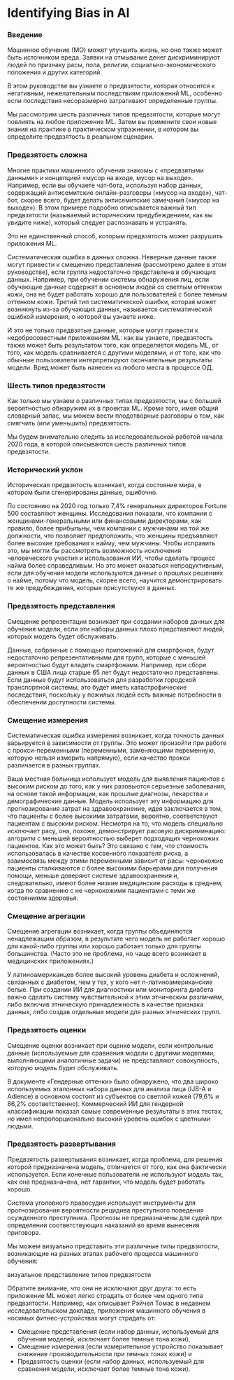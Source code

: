 # Identifying Bias in AI

### Введение
Машинное обучение (МО) может улучшить жизнь, но оно также может быть источником вреда. Заявки на отмывание денег 
дискриминируют людей по признаку расы, пола, религии, социально-экономического положения и других категорий.  

В этом руководстве вы узнаете о предвзятости, которая относится к негативным, нежелательным последствиям приложений 
ML, особенно если последствия несоразмерно затрагивают определенные группы. 

Мы рассмотрим шесть различных типов предвзятости, которые могут повлиять на любое приложение ML. Затем вы примените 
свои новые знания на практике в практическом упражнении, в котором вы определите предвзятость в реальном сценарии. 

### Предвзятость сложна
Многие практики машинного обучения знакомы с «предвзятыми данными» и концепцией «мусор на входе, мусор на выходе». 
Например, если вы обучаете чат-бота, используя набор данных, содержащий антисемитские онлайн-разговоры («мусор на 
входе»), чат-бот, скорее всего, будет делать антисемитские замечания («мусор на выходе»). В этом примере подробно 
описывается важный тип предвзятости (называемый историческим предубеждением, как вы увидите ниже), который следует 
распознавать и устранять.

Это не единственный способ, которым предвзятость может разрушить приложения ML.

Систематическая ошибка в данных сложна. Неверные данные также могут привести к смещению представления (рассмотрено 
далее в этом руководстве), если группа недостаточно представлена в обучающих данных. Например, при обучении 
системы обнаружения лиц, если обучающие данные содержат в основном людей со светлым оттенком кожи, она не будет 
работать хорошо для пользователей с более темным оттенком кожи. Третий тип систематической ошибки, которая может 
возникнуть из-за обучающих данных, называется систематической ошибкой измерения, о которой вы узнаете ниже.    

И это не только предвзятые данные, которые могут привести к недобросовестным приложениям ML: как вы узнаете, 
предвзятость также может быть результатом того, как определяется модель ML, от того, как модель сравнивается с 
другими моделями, и от того, как что обычные пользователи интерпретируют окончательные результаты модели. Вред может 
быть нанесен из любого места в процессе ОД.   

### Шесть типов предвзятости
Как только мы узнаем о различных типах предвзятости, мы с большей вероятностью обнаружим их в проектах ML. Кроме 
того, имея общий словарный запас, мы можем вести плодотворные разговоры о том, как смягчить (или уменьшить) 
предвзятость.

Мы будем внимательно следить за исследовательской работой начала 2020 года, в которой описываются шесть различных 
типов предвзятости. 

### Исторический уклон
Историческая предвзятость возникает, когда состояние мира, в котором были сгенерированы данные, ошибочно.

По состоянию на 2020 год только 7,4% генеральных директоров Fortune 500 составляют женщины. Исследования показали, 
что компании с женщинами-генеральными или финансовыми директорами, как правило, более прибыльны, чем компании с 
мужчинами на той же должности, что позволяет предположить, что женщины предъявляют более высокие требования к найму, 
чем мужчины. Чтобы исправить это, мы могли бы рассмотреть возможность исключения человеческого участия и 
использования ИИ, чтобы сделать процесс найма более справедливым. Но это может оказаться непродуктивным, если для 
обучения модели используются данные о прошлых решениях о найме, потому что модель, скорее всего, научится 
демонстрировать те же предубеждения, которые присутствуют в данных.

### Предвзятость представления
Смещение репрезентации возникает при создании наборов данных для обучения модели, если эти наборы данных плохо 
представляют людей, которых модель будет обслуживать.

Данные, собранные с помощью приложений для смартфонов, будут недостаточно репрезентативными для групп, которые с 
меньшей вероятностью будут владеть смартфонами. Например, при сборе данных в США лица старше 65 лет будут 
недостаточно представлены. Если данные будут использоваться для разработки городской транспортной системы, это будет 
иметь катастрофические последствия, поскольку у пожилых людей есть важные потребности в обеспечении доступности 
системы.

### Смещение измерения
Систематическая ошибка измерения возникает, когда точность данных варьируется в зависимости от группы. Это может 
произойти при работе с прокси-переменными (переменными, заменяющими переменную, которую нельзя измерить напрямую), 
если качество прокси различается в разных группах.   

Ваша местная больница использует модель для выявления пациентов с высоким риском до того, как у них разовьются 
серьезные заболевания, на основе такой информации, как прошлые диагнозы, лекарства и демографические данные. Модель 
использует эту информацию для прогнозирования затрат на здравоохранение, идея заключается в том, что пациенты с 
более высокими затратами, вероятно, соответствуют пациентам с высоким риском. Несмотря на то, что модель специально 
исключает расу, она, похоже, демонстрирует расовую дискриминацию: алгоритм с меньшей вероятностью выберет подходящих 
чернокожих пациентов. Как это может быть? Это связано с тем, что стоимость использовалась в качестве косвенного 
показателя риска, а взаимосвязь между этими переменными зависит от расы: чернокожие пациенты сталкиваются с более 
высокими барьерами для получения помощи, меньше доверяют системе здравоохранения и, следовательно, имеют более 
низкие медицинские расходы в среднем, когда по сравнению с не чернокожими пациентами с теми же состояниями здоровья. 


### Смещение агрегации
Смещение агрегации возникает, когда группы объединяются ненадлежащим образом, в результате чего модель не работает 
хорошо для какой-либо группы или хорошо работает только для группы большинства. (Часто это не проблема, но чаще 
всего возникает в медицинских приложениях.)  

У латиноамериканцев более высокий уровень диабета и осложнений, связанных с диабетом, чем у тех, у кого нет 
n-латиноамериканские белые. При создании ИИ для диагностики или мониторинга диабета важно сделать систему 
чувствительной к этим этническим различиям, либо включив этническую принадлежность в качестве признака данных, либо 
создав отдельные модели для разных этнических групп.   

### Предвзятость оценки
Смещение оценки возникает при оценке модели, если контрольные данные (используемые для сравнения модели с другими 
моделями, выполняющими аналогичные задачи) не представляют совокупность, которую модель будет обслуживать. 

В документе «Гендерные оттенки» было обнаружено, что два широко используемых эталонных набора данных для анализа 
лица (IJB-A и Adience) в основном состоят из субъектов со светлой кожей (79,6% и 86,2% соответственно). Коммерческий 
ИИ для гендерной классификации показал самые современные результаты в этих тестах, но имел непропорционально высокий 
уровень ошибок с цветными людьми.   

### Предвзятость развертывания
Предвзятость развертывания возникает, когда проблема, для решения которой предназначена модель, отличается от того, 
как она фактически используется. Если конечные пользователи не используют модель так, как она предназначена, нет 
гарантии, что модель будет работать хорошо.   

Система уголовного правосудия использует инструменты для прогнозирования вероятности рецидива преступного поведения 
осужденного преступника. Прогнозы не предназначены для судей при определении соответствующих наказаний во время 
вынесения приговора.  

Мы можем визуально представить эти различные типы предвзятости, возникающие на разных этапах рабочего процесса 
машинного обучения: 

визуальное представление типов предвзятости

Обратите внимание, что они не исключают друг друга: то есть приложение ML может легко страдать от более чем одного 
типа предвзятости. Например, как описывает Рэйчел Томас в недавнем исследовательском докладе, приложения машинного 
обучения в носимых фитнес-устройствах могут страдать от:  

- Смещение представления (если набор данных, используемый для обучения моделей, исключает более темные тона кожи),
- Смещение измерения (если измерительное устройство показывает снижение производительности при темных тонах кожи) и
- Предвзятость оценки (если набор данных, используемый для сравнения модели, исключает более темные тона кожи).
